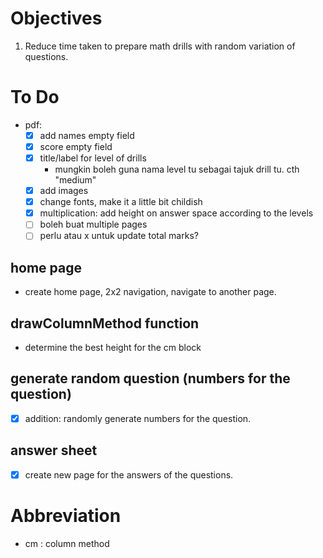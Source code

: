 # Objectives
1. Reduce time taken to prepare math drills with random variation of questions.

# To Do 
- pdf:
    - [x] add names empty field
    - [x] score empty field
    - [x] title/label for level of drills
        - mungkin boleh guna nama level tu sebagai tajuk drill tu. cth "medium"
    - [x] add images
    - [x] change fonts, make it a little bit childish
    - [x] multiplication: add height on answer space according to the levels
    - [ ] boleh buat multiple pages
    - [ ] perlu atau x untuk update total marks?

## home page
- create home page, 2x2 navigation, navigate to another page.

## drawColumnMethod function
- determine the best height for the cm block

## generate random question (numbers for the question)
- [x] addition: randomly generate numbers for the question.

## answer sheet
- [x] create new page for the answers of the questions.

# Abbreviation
- cm : column method
